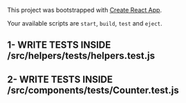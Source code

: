 This project was bootstrapped with [Create React App](https://github.com/facebook/create-react-app).

Your available scripts are `start`, `build`, `test` and `eject`.

## 1- WRITE TESTS INSIDE /src/helpers/__tests__/helpers.test.js
## 2- WRITE TESTS INSIDE /src/components/__tests__/Counter.test.js
